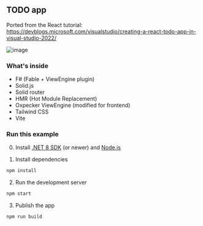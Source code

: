 ## TODO app

Ported from the React tutorial: https://devblogs.microsoft.com/visualstudio/creating-a-react-todo-app-in-visual-studio-2022/

![image](https://github.com/user-attachments/assets/2a9ce9d3-16a6-48b8-bf5f-577ffa3af92b)


### What's inside

- F# (Fable + ViewEngine plugin)
- Solid.js
- Solid router
- HMR (Hot Module Replacement)
- Oxpecker ViewEngine (modified for frontend)
- Tailwind CSS
- Vite

### Run this example

0. Install [.NET 8 SDK](https://dotnet.microsoft.com/en-us/download) (or newer) and [Node.js](https://nodejs.org/en)


1. Install dependencies

```bash
npm install
```

2. Run the development server

```bash
npm start
```

3. Publish the app

```bash
npm run build
```

